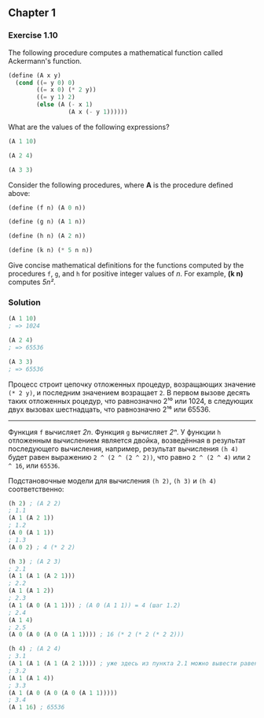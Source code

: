 ## Chapter 1

### Exercise 1.10

The following procedure computes a mathematical function called Ackermann's function.

```scheme
(define (A x y)
  (cond ((= y 0) 0)
        ((= x 0) (* 2 y))
        ((= y 1) 2)
        (else (A (- x 1)
                 (A x (- y 1))))))
```

What are the values of the following expressions?

```scheme
(A 1 10)

(A 2 4)

(A 3 3)
```

Consider the following procedures, where **A** is the procedure defined above:

```scheme
(define (f n) (A 0 n))

(define (g n) (A 1 n))

(define (h n) (A 2 n))

(define (k n) (* 5 n n))
```

Give concise mathematical definitions for the functions computed by the procedures `f`, `g`, and `h` for positive integer values of _n_. For example, **(k n)** computes _5n²_.

### Solution

```scheme
(A 1 10)
; => 1024

(A 2 4)
; => 65536

(A 3 3)
; => 65536
```

Процесс строит цепочку отложенных процедур, возращающих значение `(* 2 y)`, и последним значением возращает `2`. В первом вызове десять таких отложенных роцедур, что равнозначно 2¹⁰ или 1024, в следующих двух вызовах шестнадцать, что равнозначно 2¹⁶ или 65536.

---

Функция `f` вычисляет _2n_. Функция `g` вычисляет _2ⁿ_. У функции `h` отложенным вычислением является двойка, возведённая в результат последующего вычисления, например, результат вычисления `(h 4)` будет равен выражению `2 ^ (2 ^ (2 ^ 2))`, что равно `2 ^ (2 ^ 4)` или `2 ^ 16`, или `65536`.

Подстановочные модели для вычисления `(h 2)`, `(h 3)` и `(h 4)` соответственно:

```scheme
(h 2) ; (A 2 2)
; 1.1
(A 1 (A 2 1))
; 1.2
(A 0 (A 1 1))
; 1.3
(A 0 2) ; 4 (* 2 2)

(h 3) ; (A 2 3)
; 2.1
(A 1 (A 1 (A 2 1)))
; 2.2
(A 1 (A 1 2))
; 2.3
(A 1 (A 0 (A 1 1))) ; (A 0 (A 1 1)) = 4 (шаг 1.2)
; 2.4
(A 1 4)
; 2.5
(A 0 (A 0 (A 0 (A 1 1)))) ; 16 (* 2 (* 2 (* 2 2)))

(h 4) ; (A 2 4)
; 3.1
(A 1 (A 1 (A 1 (A 2 1)))) ; уже здесь из пункта 2.1 можно вывести равенство (A 1 (A 1 (A 2 1))) = 16
; 3.2
(A 1 (A 1 4))
; 3.3
(A 1 (A 0 (A 0 (A 0 (A 1 1)))))
; 3.4
(A 1 16) ; 65536
```

